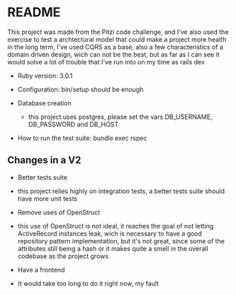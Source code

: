 # README

This project was made from the Pitzi code challenge, and I've also used the exercise to test a archtectural model that could make a project more health in the long term, I've used CQRS as a base, also a few characteristics of a domain driven design, wich can not be the best, but as far as I can see it would solve a lot of trouble that I've run into on my time as rails dev

* Ruby version: 3.0.1

* Configuration: bin/setup should be enough

* Database creation
  - this project uses postgres, please set the vars DB_USERNAME, DB_PASSWORD and DB_HOST

* How to run the test suite: bundle exec rspec


## Changes in a V2
* Better tests suite
- this project relies highly on integration tests, a better tests suite should have more
unit tests

* Remove uses of OpenStruct
- this use of OpenStruct is not ideal, it reaches the goal of not letting ActiveRecord instances leak, wich is necessary to have a good repository pattern implementation, but it's not great, since some of the attributes still being a hash or it makes quite a smell in the overall codebase as the project grows

* Have a frontend
- It would take too long to do it right now, my fault
